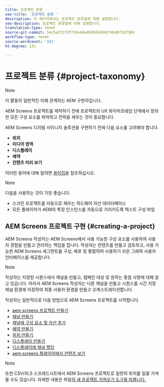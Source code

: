 ```yaml
---
title: 프로젝트 분류
seo-title: '프로젝트 분류 '
description: 이 페이지에서는 프로젝트 분류법에 대해 설명합니다.
seo-description: 프로젝트 분류법에 대해 설명합니다.
translation-type: tm+mt
source-git-commit: 54c5a2f2f3f755e4da4028d54042f4bd8f2df369
workflow-type: tm+mt
source-wordcount: '331'
ht-degree: 12%

---
```



# 프로젝트 분류 {#project-taxonomy}

>[!NOTE]
>
>이 활동의 일반적인 이해 관계자는 AEM 구현자입니다.

AEM Screens 프로젝트를 제작하기 전에 프로젝트의 UX 와이어프레임 단계에서 정의한 모든 구성 요소를 파악하고 전략을 세우는 것이 중요합니다.

AEM Screens 디지털 사이니지 솔루션을 구현하기 전에 다음 요소를 고려해야 합니다.

* **위치**
* **미디어 영역**
* **디스플레이**
* **예약**
* **컨텐츠 미리 보기**

이러한 용어에 대해 알려면 [용어집](https://helpx.adobe.com/experience-manager/6-5/screens/using/screens-glossary.html)을 참조하십시오.

>[!NOTE]
>
>다음을 사용하는 것이 가장 좋습니다.
>
>* 스크린 프로젝트를 자동으로 채우는 하드웨어 자산 데이터베이스
>* 모든 플레이어가 AEM의 특정 인스턴스를 자동으로 가리키도록 텍스트 구성 파일


## AEM Screens 프로젝트 구현 {#creating-a-project}

AEM Screens 작성자는 AEM Screens에서 사용 가능한 구성 요소를 사용하여 사용자 경험을 만들고 관리하는 책임을 집니다. 작성자는 컨텐츠를 만들고 검토하고, 사용 가능한 AEM Screens 세그먼트를 구성, 배포 및 통합하여 사용하기 쉬운 그래픽 사용자 인터페이스를 제공합니다.

>[!NOTE]
>
>작성자는 지정된 시퀀스에서 채널을 만들고, 캠페인 대상 및 원하는 중점 사항에 대해 알고 있습니다. 따라서 AEM Screens 작성자는 다른 채널을 만들고 시퀀스를 시간 지정 채널 환경에 지정하여 최종 사용자 환경을 만들고 오케스트레이션합니다.

작성자는 일반적으로 다음 방법으로 AEM Screens 프로젝트를 시작합니다.

* [aem screens 프로젝트 만들기](https://helpx.adobe.com/experience-manager/6-5/screens/using/creating-a-screens-project.html)
* [채널 만들기](https://helpx.adobe.com/experience-manager/6-5/screens/using/managing-channels.html)
* [채널에 구성 요소 및 자산 추가](https://helpx.adobe.com/experience-manager/6-5/screens/using/adding-components-to-a-channel.html)
* [예약 만들기](https://helpx.adobe.com/experience-manager/6-5/screens/using/managing-schedules.html)
* [위치 만들기](https://helpx.adobe.com/experience-manager/6-5/screens/using/managing-locations.html)
* [디스플레이 만들기](https://helpx.adobe.com/experience-manager/6-5/screens/using/managing-displays.html)
* [디스플레이에 채널 할당](https://helpx.adobe.com/experience-manager/6-5/screens/using/channel-assignment.html)
* [aem screens 플레이어에서 컨텐츠 보기](https://helpx.adobe.com/experience-manager/6-5/screens/using/working-with-screens-player.html)

>[!NOTE]
>또한 CSV/XLS 스프레드시트에서 AEM Screens 프로젝트로 일련의 위치를 일괄 가져올 수도 있습니다. 자세한 내용은 파일[의 새 프로젝트 가져오기 도구를 따릅니다.](https://helpx.adobe.com/experience-manager/6-5/screens/using/project-importer.html)

